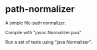 path-normalizer
===============

A simple file-path normalizer.

Compile with "javac Normalizer.java".

Run a set of tests using "java Normalizer".
